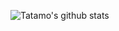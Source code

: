 ![Tatamo's github stats](https://github-readme-stats.vercel.app/api?username=Tatamo&include_all_commits=true&count_private=true)
